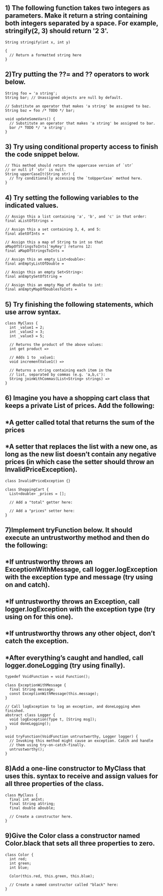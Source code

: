 ## 1) The following function takes two integers as parameters. Make it return a string containing both integers separated by a space. For example, stringify(2, 3) should return '2 3'.

```
String stringify(int x, int y) 

{
  // Return a formatted string here
}
```
## 2)Try putting the ??= and ?? operators to work below.
```
String foo = 'a string';
String bar; // Unassigned objects are null by default.

// Substitute an operator that makes 'a string' be assigned to baz.
String baz = foo /* TODO */ bar;

void updateSomeVars() {
  // Substitute an operator that makes 'a string' be assigned to bar.
  bar /* TODO */ 'a string';
}

```
## 3) Try using conditional property access to finish the code snippet below.
```
// This method should return the uppercase version of `str`
// or null if `str` is null.
String upperCaseIt(String str) {
  // Try conditionally accessing the `toUpperCase` method here.
}

```

## 4) Try setting the following variables to the indicated values.
```
// Assign this a list containing 'a', 'b', and 'c' in that order:
final aListOfStrings = 

// Assign this a set containing 3, 4, and 5:
final aSetOfInts = 

// Assign this a map of String to int so that aMapOfStringsToInts['myKey'] returns 12:
final aMapOfStringsToInts = 

// Assign this an empty List<double>:
final anEmptyListOfDouble = 

// Assign this an empty Set<String>:
final anEmptySetOfString = 

// Assign this an empty Map of double to int:
final anEmptyMapOfDoublesToInts = 

```
## 5) Try finishing the following statements, which use arrow syntax.
```
class MyClass {
  int _value1 = 2;
  int _value2 = 3;
  int _value3 = 5;
  
  // Returns the product of the above values:
  int get product =>
  
  // Adds 1 to _value1:
  void incrementValue1() => 
  
  // Returns a string containing each item in the
  // list, separated by commas (e.g. 'a,b,c'): 
  String joinWithCommas(List<String> strings) =>
}

```
## 6) Imagine you have a shopping cart class that keeps a private List <double> of prices. Add the following:

## *A getter called total that returns the sum of the prices
## *A setter that replaces the list with a new one, as long as the new list doesn’t contain any negative prices (in which case the setter should throw an InvalidPriceException).
```
class InvalidPriceException {}

class ShoppingCart {
  List<double> _prices = [];
  
  // Add a "total" getter here:

  // Add a "prices" setter here:
}

```

## 7)Implement tryFunction below. It should execute an untrustworthy method and then do the following:

## *If untrustworthy throws an ExceptionWithMessage, call logger.logException with the exception type and message (try using on and catch).
## *If untrustworthy throws an Exception, call logger.logException with the exception type (try using on for this one).
## *If untrustworthy throws any other object, don’t catch the exception.
## *After everything’s caught and handled, call logger.doneLogging (try using finally).
```
typedef VoidFunction = void Function();

class ExceptionWithMessage {
  final String message;
  const ExceptionWithMessage(this.message);
}

// Call logException to log an exception, and doneLogging when finished.
abstract class Logger {
  void logException(Type t, [String msg]);
  void doneLogging();
}

void tryFunction(VoidFunction untrustworthy, Logger logger) {
  // Invoking this method might cause an exception. Catch and handle
  // them using try-on-catch-finally.
  untrustworthy();
}

```
## 8)Add a one-line constructor to MyClass that uses this. syntax to receive and assign values for all three properties of the class.
```
class MyClass {
  final int anInt;
  final String aString;
  final double aDouble;
  
  // Create a constructor here.
}

```
## 9)Give the Color class a constructor named Color.black that sets all three properties to zero.
```
class Color {
  int red;
  int green;
  int blue;
  
  Color(this.red, this.green, this.blue);

  // Create a named constructor called "black" here:
}

```
